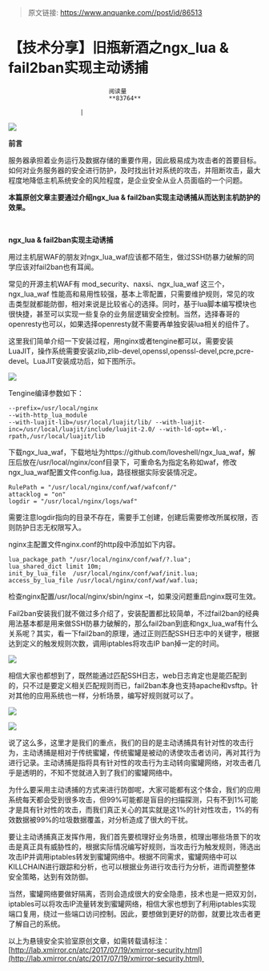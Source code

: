 > 原文链接: https://www.anquanke.com//post/id/86513 


# 【技术分享】旧瓶新酒之ngx_lua &amp; fail2ban实现主动诱捕


                                阅读量   
                                **83764**
                            
                        |
                        
                                                                                    



**[![](https://p1.ssl.qhimg.com/t014e74dce33d0b3a48.jpg)](https://p1.ssl.qhimg.com/t014e74dce33d0b3a48.jpg)**

**前言**

服务器承担着业务运行及数据存储的重要作用，因此极易成为攻击者的首要目标。如何对业务服务器的安全进行防护，及时找出针对系统的攻击，并阻断攻击，最大程度地降低主机系统安全的风险程度，是企业安全从业人员面临的一个问题。

**本篇原创文章主要通过介绍ngx_lua &amp; fail2ban实现主动诱捕从而达到主机防护的效果。**

<br>

**ngx_lua &amp; fail2ban实现主动诱捕**

用过主机层WAF的朋友对ngx_lua_waf应该都不陌生，做过SSH防暴力破解的同学应该对fail2ban也有耳闻。

常见的开源主机WAF有 mod_security、naxsi、ngx_lua_waf 这三个，ngx_lua_waf 性能高和易用性较强，基本上零配置，只需要维护规则，常见的攻击类型就都能防御，相对来说是比较省心的选择。同时，基于lua脚本编写模块也很快捷，甚至可以实现一些复杂的业务层逻辑安全控制。当然，选择春哥的openresty也可以，如果选择openresty就不需要再单独安装lua相关的组件了。

这里我们简单介绍一下安装过程，用nginx或者tengine都可以，需要安装LuaJIT，操作系统需要安装zlib,zlib-devel,openssl,openssl-devel,pcre,pcre-devel。LuaJIT安装成功后，如下图所示。

[![](https://p0.ssl.qhimg.com/t019569639bb96724a3.png)](https://p0.ssl.qhimg.com/t019569639bb96724a3.png)

Tengine编译参数如下：



```
--prefix=/usr/local/nginx 
--with-http_lua_module 
--with-luajit-lib=/usr/local/luajit/lib/ --with-luajit-inc=/usr/local/luajit/include/luajit-2.0/ --with-ld-opt=-Wl,-rpath,/usr/local/luajit/lib
```

下载ngx_lua_waf，下载地址为https://github.com/loveshell/ngx_lua_waf，解压后放在/usr/local/nginx/conf目录下，可重命名为指定名称如waf，修改ngx_lua_waf配置文件config.lua，路径根据实际安装情况定。



```
RulePath = "/usr/local/nginx/conf/waf/wafconf/"
attacklog = "on"
logdir = "/usr/local/nginx/logs/waf"
```

需要注意logdir指向的目录不存在，需要手工创建，创建后需要修改所属权限，否则防护日志无权限写入。

nginx主配置文件nginx.conf的http段中添加如下内容。



```
lua_package_path "/usr/local/nginx/conf/waf/?.lua";
lua_shared_dict limit 10m;
init_by_lua_file  /usr/local/nginx/conf/waf/init.lua; 
access_by_lua_file /usr/local/nginx/conf/waf/waf.lua;
```

检查nginx配置/usr/local/nginx/sbin/nginx –t，如果没问题重启nginx既可生效。

Fail2ban安装我们就不做过多介绍了，安装配置都比较简单，不过fail2ban的经典用法基本都是用来做SSH防暴力破解的，那么fail2ban到底和ngx_lua_waf有什么关系呢？其实，看一下fail2ban的原理，通过正则匹配SSH日志中的关键字，根据达到定义的触发规则次数，调用iptables将攻击IP ban掉一定的时间。

[![](https://p4.ssl.qhimg.com/t01a38d406f4cbe8e7d.png)](https://p4.ssl.qhimg.com/t01a38d406f4cbe8e7d.png)

相信大家也都想到了，既然能通过匹配SSH日志，web日志肯定也是能匹配到的，只不过是要定义相关匹配规则而已，fail2ban本身也支持apache和vsftp。针对其他的应用系统也一样，分析场景，编写好规则就可以了。

[![](https://p3.ssl.qhimg.com/t01f20258a9a058ad0b.png)](https://p3.ssl.qhimg.com/t01f20258a9a058ad0b.png)

[![](https://p0.ssl.qhimg.com/t018afac6e0c39d9adb.png)](https://p0.ssl.qhimg.com/t018afac6e0c39d9adb.png)

说了这么多，这里才是我们的重点，我们的目的是主动诱捕具有针对性的攻击行为，主动诱捕是相对于传统蜜罐，传统蜜罐是被动的诱使攻击者访问，再对其行为进行记录。主动诱捕是指将具有针对性的攻击行为主动转向蜜罐网络，对攻击者几乎是透明的，不知不觉就进入到了我们的蜜罐网络中。

为什么要采用主动诱捕的方式来进行防御呢，大家可能都有这个体会，我们的应用系统每天都会受到很多攻击，但99%可能都是盲目的扫描探测，只有不到1%可能才是具有针对性的攻击，而我们真正关心的其实就是这1%的针对性攻击，1%的有效数据被99%的垃圾数据覆盖，对分析造成了很大的干扰。

要让主动诱捕真正发挥作用，我们首先要梳理好业务场景，梳理出哪些场景下的攻击是真正具有威胁性的，根据实际情况编写好规则，当攻击行为触发规则，筛选出攻击IP并调用iptables转发到蜜罐网络中。根据不同需求，蜜罐网络中可以KILLCHAIN进行跟踪和分析，也可以根据业务进行攻击行为分析，进而调整整体安全策略，达到有效防御。

当然，蜜罐网络要做好隔离，否则会造成很大的安全隐患，技术也是一把双刃剑，iptables可以将攻击IP流量转发到蜜罐网络，相信大家也想到了利用iptables实现端口复用，绕过一些端口访问控制。因此，要想做到更好的防御，就要比攻击者更了解自己的系统。

以上为悬镜安全实验室原创文章，如需转载请标注：[](http://www.xmirror.cn/)[http://lab.xmirror.cn/atc/2017/07/19/xmirror-security.html](http://lab.xmirror.cn/atc/2017/07/19/xmirror-security.html)    


